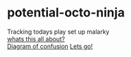 potential-octo-ninja
====================

Tracking todays play set up malarky  
[whats this all about?](https://github.com/kae76/potential-octo-ninja/blob/master/Purpose%20of%20this%20repo%20%26%20research%20links.md)  
[Diagram of confusion](https://github.com/kae76/potential-octo-ninja/blob/master/Diagram%20of%20confusion.md)
[Lets go!](https://github.com/kae76/potential-octo-ninja/blob/master/lets%20go.md)